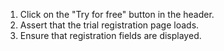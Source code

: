 1. Click on the "Try for free" button in the header.
2. Assert that the trial registration page loads.
3. Ensure that registration fields are displayed.